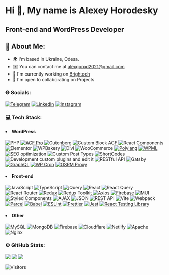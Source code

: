 
# Hi 👋, My name is Alexey Horodesky

## Front-end and WordPress Developer

## 💫 About Me:
<ul>
   <li>🌍 I'm based in Ukraine, Odesa.</li>
   <li>✉️ You can contact me at <a href="mailto:alexgorod2021@gmail.com">alexgorod2021@gmail.com</a></li>
   <li>🚀 I'm currently working on <a target="_blank" href="https://brightech.it/en/">Brightech</a></li>
   <li>🤝 I'm open to collaborating on Projects</li>
</ul>

### 🌐 Socials:
[![Telegram](https://img.shields.io/badge/Telegram-%232CA5E0.svg?logo=telegram&logoColor=white)](https://t.me/AlexeyHorodesky)
[![LinkedIn](https://img.shields.io/badge/LinkedIn-%230077B5.svg?logo=linkedin&logoColor=white)](https://linkedin.com/in/https://www.linkedin.com/in/alexey-horodesky-8907ab196/) 
[![Instagram](https://img.shields.io/badge/Instagram-%23E4405F.svg?logo=instagram&logoColor=white)](https://www.instagram.com/gaillers22/)


### 💻 Tech Stack:
 #### <li> WordPress </li>
 ![PHP](https://img.shields.io/badge/php-%23777BB4.svg?style=flat-square&logo=php&logoColor=white)
 [![ACF Pro](https://img.shields.io/badge/ACF_Pro-%23275BF0.svg?style=flat-square&logo=acf&logoColor=white)](https://www.advancedcustomfields.com/pro/)
 ![Gutenberg](https://img.shields.io/badge/Gutenberg-%23232D37.svg?style=flat-square&logo=wordpress&logoColor=white)
 ![Custom Block ACF](https://img.shields.io/badge/Custom_Block_ACF-%23707070.svg?style=flat-square&logo=wordpress&logoColor=white)
 ![React Components](https://img.shields.io/badge/React_Components-%2361DAFB.svg?style=flat-square&logo=react&logoColor=white)
 ![Elementor](https://img.shields.io/badge/Elementor-%236534DD.svg?style=flat-square&logo=elementor&logoColor=white) 
 ![WPBakery](https://img.shields.io/badge/WPBakery-%231B87C3.svg?style=flat-square&logo=wordpress&logoColor=white) 
 ![Divi](https://img.shields.io/badge/Divi-%23569BAD.svg?style=flat-square&logo=wordpress&logoColor=white)
 ![WooCommerce](https://img.shields.io/badge/WooCommerce-%23774752.svg?style=flat-square&logo=woocommerce&logoColor=white)
 [![Polylang](https://img.shields.io/badge/Polylang-%23FF5722.svg?style=flat-square)](https://polylang.pro/)
 [![WPML](https://img.shields.io/badge/WPML-%23646464.svg?style=flat-square&logo=wordpress&logoColor=white)](https://wpml.org/)
 ![SEO optimization](https://img.shields.io/badge/SEO%20optimization-%23117AC9.svg?style=flat-square&logo=wordpress&logoColor=white)
 ![Сustom Post Types](https://img.shields.io/badge/Сustom%20Post%20Types-%230A58C9.svg?style=flat-square&logo=wordpress&logoColor=white) 
 ![ShortCodes](https://img.shields.io/badge/ShortCodes-%232A56C6.svg?style=flat-square&logo=wordpress&logoColor=white)
 ![Development custom plugins and edit it](https://img.shields.io/badge/Development%20custom%20plugins%20and%20edit%20it-%230A58C9.svg?style=flat-square&logo=wordpress&logoColor=white)
 ![RESTful API](https://img.shields.io/badge/RESTful%20API-%230A58C9.svg?style=flat-square&logo=wordpress&logoColor=white) 
 ![Gatsby](https://img.shields.io/badge/Gatsby-%23663399.svg?style=flat-square&logo=gatsby&logoColor=white) 
 [![GraphQL](https://img.shields.io/badge/GraphQL-%23E10098.svg?style=flat-square&logo=graphql&logoColor=white)](https://graphql.org/)
 [![WP Cron](https://img.shields.io/badge/WP_Cron-%2321759B.svg?style=flat-square&logo=wordpress&logoColor=white)](https://developer.wordpress.org/plugins/cron/)
 [![OSRM Proxy](https://img.shields.io/badge/OSRM_Proxy-%23FF5733.svg?style=flat-square&logo=openstreetmap&logoColor=white)](https://github.com/Project-OSRM/osrm-backend)

 #### <li> Front-end </li>
 
 ![JavaScript](https://img.shields.io/badge/javascript-%23323330.svg?style=flat-square&logo=javascript&logoColor=%23F7DF1E) ![TypeScript](https://img.shields.io/badge/typescript-%23007ACC.svg?style=flat-square&logo=typescript&logoColor=white) ![jQuery](https://img.shields.io/badge/jquery-%230769AD.svg?style=flat-square&logo=jquery&logoColor=white) ![React](https://img.shields.io/badge/react-%2320232a.svg?style=flat-square&logo=react&logoColor=%2361DAFB) ![React Query](https://img.shields.io/badge/-React%20Query-FF4154?style=flat-square&logo=react%20query&logoColor=white) ![React Router](https://img.shields.io/badge/React_Router-CA4245?style=flat-square&logo=react-router&logoColor=white) ![Redux](https://img.shields.io/badge/redux-%23593d88.svg?style=flat-square&logo=redux&logoColor=white) ![Redux Toolkit](https://img.shields.io/badge/Redux_Toolkit-%23764ABC.svg?style=flat-square&logo=redux&logoColor=white) [![Axios](https://img.shields.io/badge/Axios-%23223E6D.svg?style=flat-square&logo=axios&logoColor=white)](https://axios-http.com/) ![Firebase](https://img.shields.io/badge/firebase-%23039BE5.svg?style=flat-square&logo=firebase) ![MUI](https://img.shields.io/badge/MUI-%230081CB.svg?style=flat-square&logo=mui&logoColor=white) ![Styled Components](https://img.shields.io/badge/styled--components-DB7093?style=flat-square&logo=styled-components&logoColor=white) ![AJAX](https://img.shields.io/badge/AJAX-%237CB801.svg?style=flat-square&logo=javascript&logoColor=white) ![JSON](https://img.shields.io/badge/JSON-%23000000.svg?style=flat-square&logo=json&logoColor=white) ![REST API](https://img.shields.io/badge/REST_API-%23000000.svg?style=flat-square&logo=api&logoColor=white) ![Vite](https://img.shields.io/badge/vite-%23646CFF.svg?style=flat-square&logo=vite&logoColor=white) ![Webpack](https://img.shields.io/badge/webpack-%238DD6F9.svg?style=flat-square&logo=webpack&logoColor=black) [![Parcel](https://img.shields.io/badge/Parcel-%23F7B93E.svg?style=flat-square&logo=parcel&logoColor=white)](https://parceljs.org/) [![Babel](https://img.shields.io/badge/Babel-%23F9DC3E.svg?style=flat-square&logo=babel&logoColor=black)](https://babeljs.io/) [![ESLint](https://img.shields.io/badge/ESLint-%234B32C3.svg?style=flat-square&logo=eslint&logoColor=white)](https://eslint.org/)
[![Prettier](https://img.shields.io/badge/Prettier-%231A2B34.svg?style=flat-square&logo=prettier&logoColor=%234B32C3)](https://prettier.io/) [![Jest](https://img.shields.io/badge/Jest-%23C21325.svg?style=flat-square&logo=jest&logoColor=white)](https://jestjs.io/)
[![React Testing Library](https://img.shields.io/badge/React_Testing_Library-%23E33332.svg?style=flat-square&logo=testing-library&logoColor=white)](https://testing-library.com/react/)


 #### <li> Other </li>

 ![MySQL](https://img.shields.io/badge/mysql-%2300000f.svg?style=flat-square&logo=mysql&logoColor=white)
 ![MongoDB](https://img.shields.io/badge/MongoDB-%234ea94b.svg?style=flat-square&logo=mongodb&logoColor=white)
 ![Firebase](https://img.shields.io/badge/Firebase-039BE5?style=flat-square&logo=Firebase&logoColor=white)
 ![Cloudflare](https://img.shields.io/badge/Cloudflare-F38020?style=flat-square&logo=Cloudflare&logoColor=white) 
 ![Netlify](https://img.shields.io/badge/netlify-%23000000.svg?style=flat-square&logo=netlify&logoColor=#00C7B7) 
 ![Apache](https://img.shields.io/badge/apache-%23D42029.svg?style=flat-square&logo=apache&logoColor=white) 
 ![Nginx](https://img.shields.io/badge/nginx-%23009639.svg?style=flat-square&logo=nginx&logoColor=white)


### ⚙️ GitHub Stats:
![](https://github-readme-stats.vercel.app/api?username=gaillers&theme=algolia&hide_border=true&include_all_commits=false&count_private=false)
![](https://github-readme-streak-stats.herokuapp.com/?user=gaillers&theme=algolia&hide_border=true)
![](https://github-readme-stats.vercel.app/api/top-langs/?username=gaillers&theme=algolia&hide_border=true&include_all_commits=false&count_private=false&layout=compact)

![Visitors](https://api.visitorbadge.io/api/visitors?path=https%3A%2F%2Fgithub.com%2Fgaillers&countColor=%23697689)

<!-- Proudly created with GPRM ( https://gprm.itsvg.in ) -->
